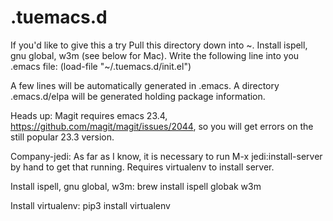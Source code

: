 # .tuemacs.d

If you'd like to give this a try
Pull this directory down into \~.
Install ispell, gnu global, w3m (see below for Mac).
Write the following line into you .emacs file: (load-file "~/.tuemacs.d/init.el")

A few lines will be automatically generated in .emacs.
A directory .emacs.d/elpa will be generated holding package information. 

Heads up:
Magit requires emacs 23.4, https://github.com/magit/magit/issues/2044, so you will get errors on the still popular 23.3 version.

Company-jedi:
As far as I know, it is necessary to run M-x jedi:install-server by hand to get that running.
Requires virtualenv to install server.


Install ispell, gnu global, w3m:
brew install ispell globak w3m

Install virtualenv:
pip3 install virtualenv

